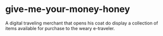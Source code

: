 # give-me-your-money-honey
A digital traveling merchant that opens his coat do display a collection of items available for purchase to the weary e-traveler.
